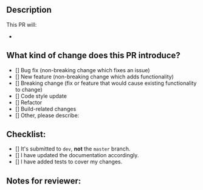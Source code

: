 ## Description

This PR will:

-

## What kind of change does this PR introduce?

- [] Bug fix (non-breaking change which fixes an issue)
- [] New feature (non-breaking change which adds functionality)
- [] Breaking change (fix or feature that would cause existing functionality to change)
- [] Code style update
- [] Refactor
- [] Build-related changes
- [] Other, please describe:

## Checklist:

<!--- Go over all the following points, and put an `x` in all the boxes that apply. -->

- [] It's submitted to `dev`, **not** the `master` branch.
- [] I have updated the documentation accordingly.
- [] I have added tests to cover my changes.

## Notes for reviewer:

<!--- Things the reviewer should know -->
